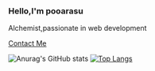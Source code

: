 <h3> Hello,I'm pooarasu</h3>
<p>Alchemist,passionate in web development<br/></p>
<a href="https://pooaras.github.io/portfolio-page/">Contact Me</a>


![Anurag's GitHub stats](https://github-readme-stats-sigma-five.vercel.app/api?username=pooaras&show_icons=true)
[![Top Langs](https://github-readme-stats-sigma-five.vercel.app/api/top-langs/?username=pooaras&layout=compact)](https://github.com/pooaras/github-readme-stats)

